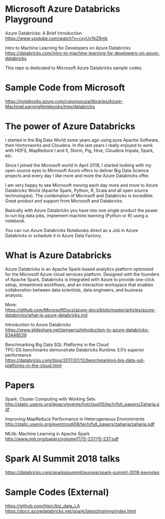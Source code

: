 # Microsoft Azure Databricks Playground

Azure Databricks: A Brief Introduction <BR>
https://www.youtube.com/watch?v=cxyUy1bZ9mk <BR>

Intro to Machine Learning for Developers on Azure Databricks <BR>
https://databricks.com/intro-to-machine-learning-for-developers-on-azure-databricks  <BR>

This repo is dedicated to Microsoft Azure Databricks sample codes.

# Sample Code from Microsoft
https://notebooks.azure.com/caiomsouza/libraries/Azure-MachineLearningNotebooks/tree/databricks

# The power of Azure Databricks

I started in the Big Data World some years ago using pure Apache Software, then Hortonworks and Cloudera. In the last years I really enjoyed to work with HDFS, MapReduce I and II, Storm, Pig, Hive, Cloudera Impala, Spark, etc. 

Since I joined the Microsoft world in April 2018, I started looking with my open source eyes to Microsoft Azure offers to deliver Big Data Science projects and every day I like more and more the Azure Databricks offer. 

I am very happy to see Microsoft moving each day more and more to Azure Databricks World (Apache Spark, Python, R, Scala and all open source technologies). The combination of Microsoft and Databricks is incredible. Great product and support from Microsoft and Databricks.

Basically with Azure Databricks you have into one single product the power to run big data jobs, implement machine learning (Python or R) using a notebook.

You can run Azure Databricks Notebooks direct as a Job in Azure Databricks or schedule it in Azure Data Factory.

# What is Azure Databricks
Azure Databricks is an Apache Spark-based analytics platform optimized for the Microsoft Azure cloud services platform. Designed with the founders of Apache Spark, Databricks is integrated with Azure to provide one-click setup, streamlined workflows, and an interactive workspace that enables collaboration between data scientists, data engineers, and business analysts.

More: <BR>
https://github.com/MicrosoftDocs/azure-docs/blob/master/articles/azure-databricks/what-is-azure-databricks.md

Introduction to Azure Databricks <BR>
https://www.slideshare.net/jamserra/introduction-to-azure-databricks-83448539 <BR>
  
Benchmarking Big Data SQL Platforms in the Cloud <BR>
TPC-DS benchmarks demonstrate Databricks Runtime 3.0’s superior performance  <BR>
https://databricks.com/blog/2017/07/12/benchmarking-big-data-sql-platforms-in-the-cloud.html  <BR>


# Papers

Spark: Cluster Computing with Working Sets <BR>
http://static.usenix.org/legacy/events/hotcloud10/tech/full_papers/Zaharia.pdf <BR>

Improving MapReduce Performance in Heterogeneous Environments <BR> 
http://static.usenix.org/event/osdi08/tech/full_papers/zaharia/zaharia.pdf <BR>

MLlib: Machine Learning in Apache Spark <BR>
http://www.jmlr.org/papers/volume17/15-237/15-237.pdf <BR>

# Spark AI Summit 2018 talks
https://databricks.com/sparkaisummit/europe/spark-summit-2018-keynotes

# Sample Codes (External)
https://github.com/hipic/biz_data_LA <BR>
https://docs.azuredatabricks.net/spark/latest/training/index.html <BR>
  
